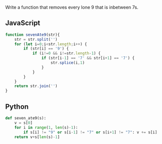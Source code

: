 Write a function that removes every lone 9 that is inbetween 7s.

## JavaScript
```js
function sevenAte9(str){
    str = str.split('')
    for (let i=0;i<str.length;i++) {
        if (str[i] == '9') {
            if (i!=0 && i!=str.length-1) {
                if (str[i-1] == '7' && str[i+1] == '7') {
                    str.splice(i,1)
                }
            }
        }
    }
    return str.join('')
}
```

## Python
```python
def seven_ate9(s):
    v = s[0]
    for i in range(1, len(s)-1):
        if s[i] != "9" or s[i-1] != "7" or s[i+1] != "7": v += s[i]
    return v+s[len(s)-1]
```